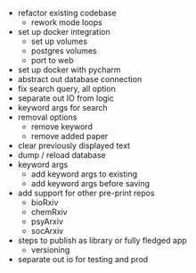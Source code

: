 * refactor existing codebase
    * rework mode loops
* set up docker integration
    * set up volumes
    * postgres volumes
    * port to web
* set up docker with pycharm
* abstract out database connection
* fix search query, all option
* separate out IO from logic
* keyword args for search
* removal options
    * remove keyword
    * remove added paper
* clear previously displayed text
* dump / reload database
* keyword args
    * add keyword args to existing
    * add keyword args before saving
* add support for other pre-print repos
    * bioRxiv
    * chemRxiv
    * psyArxiv
    * socArxiv
* steps to publish as library or fully fledged app
    * versioning
* separate out io for testing and prod
